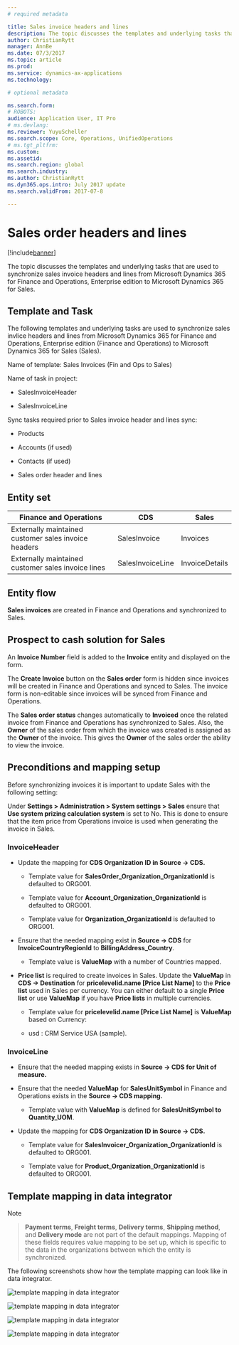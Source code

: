 ```yaml
---
# required metadata

title: Sales invoice headers and lines
description: The topic discusses the templates and underlying tasks that are used to synchronize sales invoice headers and lines from Microsoft Dynamics 365 for Finance and Operations, Enterprise edition to Microsoft Dynamics 365 for Sales. 
author: ChristianRytt
manager: AnnBe
ms.date: 07/3/2017
ms.topic: article
ms.prod: 
ms.service: dynamics-ax-applications
ms.technology: 

# optional metadata

ms.search.form: 
# ROBOTS: 
audience: Application User, IT Pro
# ms.devlang: 
ms.reviewer: YuyuScheller
ms.search.scope: Core, Operations, UnifiedOperations
# ms.tgt_pltfrm: 
ms.custom: 
ms.assetid: 
ms.search.region: global
ms.search.industry: 
ms.author: ChristianRytt
ms.dyn365.ops.intro: July 2017 update 
ms.search.validFrom: 2017-07-8

---
```


# Sales order headers and lines

[!include[banner](../includes/banner.md)]

The topic discusses the templates and underlying tasks that are used to synchronize sales invoice headers and lines from Microsoft Dynamics 365 for Finance and Operations, Enterprise edition to Microsoft Dynamics 365 for Sales. 

## Template and Task

The following templates and underlying tasks are used to synchronize sales invlice headers and lines from Microsoft Dynamics 365 for Finance and Operations, Enterprise edition (Finance and Operations) to Microsoft Dynamics 365 for Sales (Sales).

Name of template: Sales Invoices (Fin and Ops to Sales)

Name of task in project:

-   SalesInvoiceHeader

-   SalesInvoiceLine

Sync tasks required prior to Sales invoice header and lines sync:

-   Products

-   Accounts (if used)

-   Contacts (if used)

-   Sales order header and lines

## Entity set

| **Finance and Operations**                            | **CDS**          | **Sales**      |
|-------------------------------------------------------|------------------|----------------|
| Externally maintained customer sales invoice headers  | SalesInvoice     | Invoices       |
| Externally maintained customer sales invoice lines    | SalesInvoiceLine | InvoiceDetails |

## Entity flow

**Sales invoices** are created in Finance and Operations and synchronized to Sales.

## Prospect to cash solution for Sales

An **Invoice Number** field is added to the **Invoice** entity and displayed on the form.

The **Create Invoice** button on the **Sales order** form is hidden since invoices will be created in Finance and Operations and synced to Sales. The invoice form is non-editable since invoices will be synced from Finance and Operations.

The **Sales order status** changes automatically to **Invoiced** once the related invoice from Finance and Operations has synchronized to Sales. Also, the **Owner** of the sales order from which the invoice was created is assigned as the **Owner** of the invoice. This gives the **Owner** of the sales order the ability to view the invoice.

## Preconditions and mapping setup

Before synchronizing invoices it is important to update Sales with the following setting:

Under **Settings \> Administration \> System settings \> Sales** ensure that **Use system prizing calculation system** is set to No. This is done to ensure that the item price from Operations invoice is used when generating the invoice in Sales.

###  InvoiceHeader

-   Update the mapping for **CDS Organization ID in Source -\> CDS.**

    -   Template value for **SalesOrder_Organization_OrganizationId** is defaulted to ORG001.

    -   Template value for **Account_Organization_OrganizationId** is defaulted to ORG001.

    -   Template value for **Organization_OrganizationId** is defaulted to ORG001.

-   Ensure that the needed mapping exist in **Source -\> CDS** for **InvoiceCountryRegionId** to **BillingAddress_Country**.

    -   Template value is **ValueMap** with a number of Countries mapped.

-   **Price list** is required to create invoices in Sales. Update the **ValueMap** in **CDS -\> Destination** for **pricelevelid.name [Price List Name]** to the **Price list** used in Sales per currency. You can either default to a single **Price list** or use **ValueMap** if you have **Price lists** in multiple currencies.

    -   Template value for **pricelevelid.name [Price List Name]** is **ValueMap** based on Currency:

    -   usd : CRM Service USA (sample). 

### InvoiceLine

-   Ensure that the needed mapping exists in **Source -\> CDS for Unit of measure.**

-   Ensure that the needed **ValueMap** for **SalesUnitSymbol** in Finance and Operations exists in the **Source -\> CDS mapping.**

    -   Template value with **ValueMap** is defined for **SalesUnitSymbol to Quantity_UOM**.

-   Update the mapping for **CDS Organization ID in Source -\> CDS.**

    -   Template value for **SalesInvoicer_Organization_OrganizationId** is defaulted to ORG001.

    -   Template value for **Product_Organization_OrganizationId** is defaulted to ORG001.

## Template mapping in data integrator

> [!NOTE]

> **Payment terms**, **Freight terms**, **Delivery terms**, **Shipping method**, and **Delivery mode** are not part of the default mappings. Mapping of these fields requires value mapping to be set up, which is specific to the data in the organizations between which the entity is synchronized.

The following screenshots show how the template mapping can look like in data integrator.

![template mapping in data integrator](./media/sales-invoice-template-mapping-data-integrator-1.png)

![template mapping in data integrator](./media/sales-invoice-template-mapping-data-integrator-2.png)

![template mapping in data integrator](./media/sales-invoice-template-mapping-data-integrator-3.png)

![template mapping in data integrator](./media/sales-invoice-template-mapping-data-integrator-4.png)
